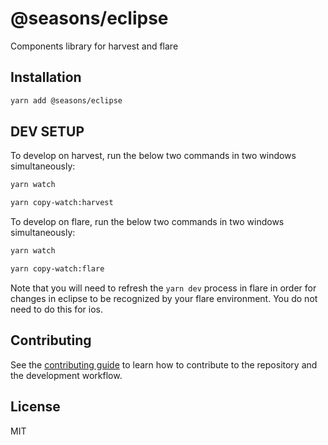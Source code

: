 # @seasons/eclipse

Components library for harvest and flare

## Installation

```sh
yarn add @seasons/eclipse
```

## DEV SETUP

To develop on harvest, run the below two commands in two windows simultaneously:

```sh
yarn watch
```

```sh
yarn copy-watch:harvest
```

To develop on flare, run the below two commands in two windows simultaneously:

```sh
yarn watch
```

```sh
yarn copy-watch:flare
```

Note that you will need to refresh the `yarn dev` process in flare in order for changes in eclipse to be recognized by your flare environment. You do not need to do this for ios.

## Contributing

See the [contributing guide](CONTRIBUTING.md) to learn how to contribute to the repository and the development workflow.

## License

MIT
